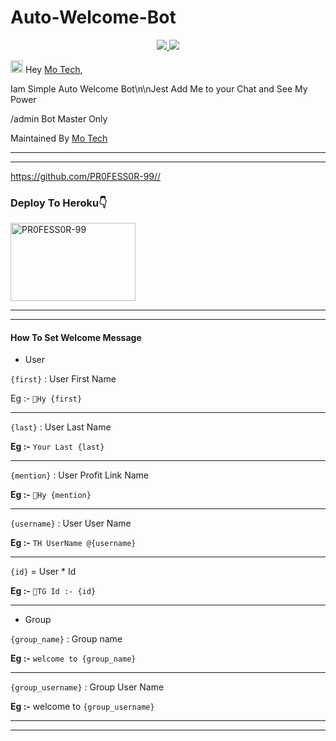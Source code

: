 # Auto-Welcome-Bot

  </a>
</p>
<p align="center">
  <a href="https://github.com/PR0FESS0R-99/Auto-Welcome-Bot/stargazers">
    <img src="https://img.shields.io/github/stars/PR0FESS0R-99/Auto-Welcome-Bot?style=social">

  </a>
  
  <a href="https://github.com/PR0FESS0R-99/Auto-Welcome-Bot/fork">
    <img src="https://img.shields.io/github/forks/PR0FESS0R-99/Auto-Welcome-Bot?label=Fork&style=social">

  </a>  
</p>

<img src="https://github.com/Mo-Tech-MRK-YT/Mo-Tech-MRK-YT/blob/main/gifs/Hi.gif" width="20px"> Hey [Mo Tech](https://Telegram.dog/Mo_Tech_Group),

Iam Simple Auto Welcome Bot\n\nJest Add Me to your Chat and See My Power

/admin Bot Master Only

Maintained By [Mo Tech](https://Telegram.dog/Mo_Tech_YT)


----
----
https://github.com/PR0FESS0R-99//
### Deploy To Heroku👇

<a href="https://heroku.com/deploy?template=https://github.com/MRK-YT/Auto-Welcome-Bot/tree/main"><img src="https://i.ibb.co/tsq26Pz/PR0-FESS0-R-99.gif" alt="PR0FESS0R-99" border="0" height="125" width="200" align="center" /></a>

----
----
#### How To Set Welcome Message
* User

`{first}` : User First Name

Eg :- `👋Hy {first}`

----

`{last}` : User Last Name

**Eg :-** `Your Last {last}`

----

`{mention}` : User Profit Link Name

**Eg :-** `👋Hy {mention}`

----

`{username}` : User User Name

**Eg :-** `TH UserName @{username}`

----

`{id}` = User * Id

**Eg :-** `👋TG Id :- {id}`

----

* Group

`{group_name}` : Group name

**Eg :-** `welcome to {group_name}`

----

`{group_username}` : Group User Name
  
**Eg :-** welcome to `{group_username}`

----
----

